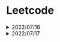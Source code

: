 # Leetcode

<details>
<summary>2022/07/16</summary>

### 26.Remove Duplicates from Sorted Array </p>
學習 **vector資料容器** 與 **auto自動變數用法** </p>
#### vector:線性、長度可變的資料容器</p>
```
標頭檔：
    #include <vector>
    
建立vector:
    vector<int> number;
    vector<int> number(10); : 設置起始長度
    vector<int> number = {10, 20, 30};
    
函式:
        vector::size():得知元素大小
        vector::empty():得知是否為空
        vector::front():取得第一個元素
        vector::back():取得最後一個元素
        vector::begin():指向容器第一個元素的迭代器
        vector::end():指向容器最後一個元素的迭代器
        
    新增:
        vector::push_back():新增元素至尾端
        vector::insert(position,val):指定位置的元素之前插入一個或多個新元素
        
    清除:
        vector::pop_back():刪除最尾端的元素
        vector::clear():清空所有元素
        vector::erase(位置):清空位置的元素
        vector::erase(startingposition, endingposition):清除範圍內的元素
```
#### auto:編譯器自動判斷其變數的類型</p>
```
變數:
    auto x = 1; :int
    auto y = sin(1.3); :double
    
以範圍為基礎的 for 迴圈:
    vector<int> nums = {0,0,1,1,1,2,2,3,3,4}
    for(auto n : nums) {
            cout << n << endl;
        }
```
### 122. Best Time to Buy and Sell Stock II</p>
### 1929. Concatenation of Array</p>
````
vector::insert(position,const value_type& val); :指定位置插入，一個或多個新元素
vector::insert (position, n, val); :指定位置插入，n次一個或多個新元素
vector::insert(position, iterator1, iterator2):指定位置插入，新元素的起始位置(iterator1)與結束位置(iterator2)
vector::insert (position, value_type&& val);
vector::insert (position, initializer_list<value_type> il);
````
</details>



<details>
<summary>2022/07/17</summary>

### 189. Rotate Array
```
std::reverse(v.begin(), v.end()); :反轉vector(1 2 3 4 5 -> 5 4 3 2 1)
```
### 217. Contains Duplicate

</details>
